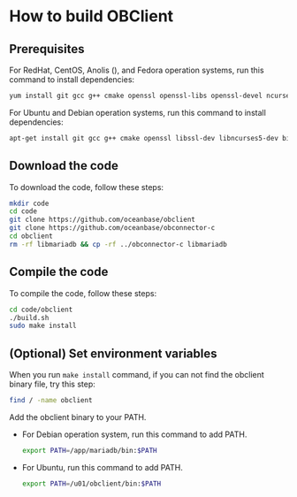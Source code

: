 # How to build OBClient

## Prerequisites

For RedHat, CentOS, Anolis (), and Fedora operation systems, run this command to install dependencies:

```bash
yum install git gcc g++ cmake openssl openssl-libs openssl-devel ncurses-devel bison mariadb mariadb-libs mariadb-devel
```

For Ubuntu and Debian operation systems, run this command to install dependencies:

```bash
apt-get install git gcc g++ cmake openssl libssl-dev libncurses5-dev bison mysql-server mysql-client libmariadbd18 libmariadbd-dev
```

## Download the code

To download the code, follow these steps:

```bash
mkdir code
cd code
git clone https://github.com/oceanbase/obclient
git clone https://github.com/oceanbase/obconnector-c
cd obclient 
rm -rf libmariadb && cp -rf ../obconnector-c libmariadb
```

## Compile the code

To compile the code, follow these steps:

```bash
cd code/obclient
./build.sh
sudo make install
```

## (Optional) Set environment variables

When you run `make install` command, if you can not find the obclient binary file, try this step:

```bash
find / -name obclient
```

Add the obclient binary to your PATH.

- For Debian operation system, run this command to add PATH.

    ```bash
    export PATH=/app/mariadb/bin:$PATH
    ```

- For Ubuntu, run this command to add PATH.

    ```bash
    export PATH=/u01/obclient/bin:$PATH
    ```
